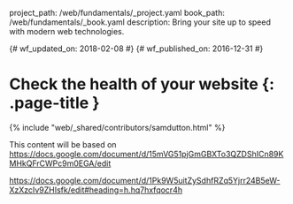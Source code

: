 project_path: /web/fundamentals/_project.yaml
book_path: /web/fundamentals/_book.yaml
description: Bring your site up to speed with modern web technologies.

{# wf_updated_on: 2018-02-08 #}
{# wf_published_on: 2016-12-31 #}

# Check the health of your website {: .page-title }

{% include "web/_shared/contributors/samdutton.html" %}

This content will be based on https://docs.google.com/document/d/15mVG51pjGmGBXTo3QZDShICn89KMHkQFrCWPc9m0EGA/edit

https://docs.google.com/document/d/1Pk9W5uitZySdhfRZq5Yjrr24B5eW-XzXzcIv9ZHIsfk/edit#heading=h.hq7hxfqocr4h
